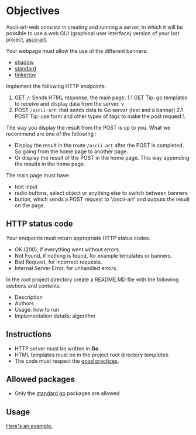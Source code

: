 # Objectives

Ascii-art-web consists in creating and running a server, in which it will be possible to use a web GUI (graphical user interface) version of your last project, [ascii-art](https://01.kood.tech/git/root/public/src/branch/master/subjects/ascii-art).

Your webpage must allow the use of the different banners:

+ [shadow](https://01.kood.tech/git/root/public/src/branch/master/subjects/ascii-art/shadow.txt)
+ [standard](https://01.kood.tech/git/root/public/src/branch/master/subjects/ascii-art/standard.txt)
+ [tinkertoy](https://01.kood.tech/git/root/public/src/branch/master/subjects/ascii-art/thinkertoy.txt)

Implement the following HTTP endpoints:

1. GET `/`: Sends HTML response, the main page.
   1.1 GET Tip: go templates to receive and display data from the server.
v
2. POST `/ascii-art`: that sends data to Go server (text and a banner)
   2.1 POST Tip: use form and other types of tags to make the post request.\

The way you display the result from the POST is up to you. What we recommend are one of the following :

+ Display the result in the route `/ascii-art` after the POST is completed. So going from the home page to another page.
+ Or display the result of the POST in the home page. This way appending the results in the home page.

The main page must have:

+ text input
+ radio buttons, select object or anything else to switch between banners
+ button, which sends a POST request to '/ascii-art' and outputs the result on the page.

## HTTP status code

Your endpoints must return appropriate HTTP status codes.

+ OK (200), if everything went without errors.
+ Not Found, if nothing is found, for example templates or banners.
+ Bad Request, for incorrect requests.
+ Internal Server Error, for unhandled errors.

In the root project directory create a README.MD file with the following sections and contents:

+ Description
+ Authors
+ Usage: how to run
+ Implementation details: algorithm

## Instructions

+ HTTP server must be written in **Go**.
+ HTML templates must be in the project root directory *templates*.
+ The code must respect the [good practices](https://01.kood.tech/git/root/public/src/branch/master/subjects/good-practices/README.md).

## Allowed packages

+ Only the [standard go](https://golang.org/pkg/) packages are allowed

## Usage

[Here's an example.](http://patorjk.com/software/taag/#p=display&f=Graffiti&t=Type%20Something%20)
